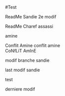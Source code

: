 #Test


ReadMe Sandie 2e modif

ReadMe Charef assassi

amine

Conflit Amine
conflit amine  
CoNfLiT AmInE



modif branche sandie 

last modif sandie

test

derniere modif
